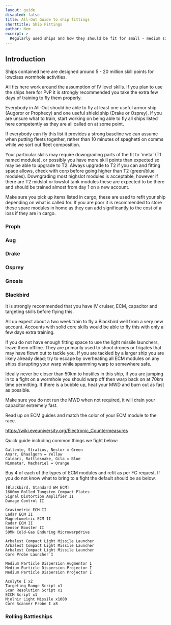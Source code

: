 ```yaml
---
layout: guide
disabled: false
title: All-Out Guide to ship fittings
shorttitle: Ship Fittings
author: Nem
excerpt: >
  Regularly used ships and how they should be fit for small - medium size, low skillpoint wormhole fleets
---
```


## Introduction

Ships contained here are designed around 5 - 20 million skill points for lowclass wormhole activities.

All fits here work around the assumption of IV level skills. If you plan to use the ships here for PvP
it is strongly recommended you take the extra few days of training to fly them properly.

Everybody in All-Out should be able to fly at least one useful armor ship (Augoror or Prophecy) and
one useful shield ship (Drake or Osprey). If you are unsure what to train, start working on being 
able to fly all ships listed here competently as they are all called on at some point.

If everybody can fly this list it provides a strong baseline we can assume when putting fleets
together, rather than 10 minutes of spaghetti on comms while we sort out fleet composition.

Your particular skills may require downgrading parts of the fit to 'meta' (T1 named modules),
or possibly you have more skill points than expected so may be able to upgrade to T2. 
Always upgrade to T2 if you can and fitting space allows, check with corp before going higher than T2
(green/blue modules).
Downgrading most highslot modules is acceptable, however if there are T2 midslot or lowslot tank modules these are
expected to be there and should be trained almost from day 1 on a new account.

Make sure you pick up items listed in cargo, these are used to refit your ship depending on what is called for.
If you are poor it is recommended to store these spare modules in home as they can add significantly to the cost of a loss
if they are in cargo.

### Proph



### Aug

### Drake

### Osprey

### Gnosis

### Blackbird

It is strongly recommended that you have IV cruiser, ECM, capacitor and targeting skills before flying this.

All up expect about a two week train to fly a Blackbird well from a very new account. Accounts with solid
core skills would be able to fly this with only a few days extra training.

If you do not have enough fitting space to use the light missile launchers, leave them offline. They are primarily
used to shoot drones or frigates that may have flown out to tackle you. If you are tackled by a larger ship
you are likely already dead; try to escape by overheating all ECM modules on any ships disrupting your warp
while spamming warp to somewhere safe.

Ideally never be closer than 50km to hostiles in this ship, if you are jumping in to a fight on a wormhole you
should warp off then warp back on at 70km time permitting. If there is a bubble up, heat your MWD and burn out as fast as possible.

Make sure you do not run the MWD when not required, it will drain your capacitor extremely fast.

Read up on ECM guides and match the color of your ECM module to the race.

https://wiki.eveuniversity.org/Electronic_Countermeasures

Quick guide including common things we fight below:

```
Gallente, Stratios, Nestor = Green
Amarr, Bhaalgorn = Yellow
Caldari, Rattlesnake, Gila = Blue
Minmatar, Machariel = Orange
```

Buy 4 of each of the types of ECM modules and refit as per FC request. If you do not know what to bring to a fight
the default should be as below.


```
[Blackbird, Standard WH ECM]
1600mm Rolled Tungsten Compact Plates
Signal Distortion Amplifier II
Damage Control II

Gravimetric ECM II
Ladar ECM II
Magnetometric ECM II
Radar ECM II
Sensor Booster II
50MN Cold-Gas Enduring Microwarpdrive

Arbalest Compact Light Missile Launcher
Arbalest Compact Light Missile Launcher
Arbalest Compact Light Missile Launcher
Core Probe Launcher I

Medium Particle Dispersion Augmentor I
Medium Particle Dispersion Projector I
Medium Particle Dispersion Projector I

Acolyte I x2
Targeting Range Script x1
Scan Resolution Script x1
ECCM Script x1
Mjolnir Light Missile x1000
Core Scanner Probe I x8
```


### Rolling Battleships
